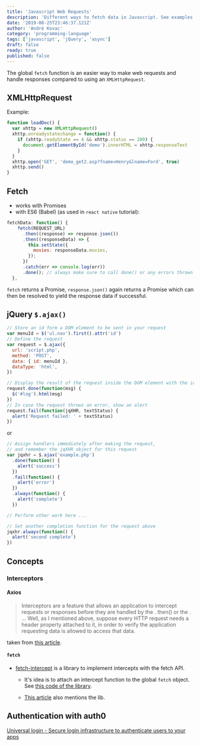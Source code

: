 ```yaml
---
title: 'Javascript Web Requests'
description: 'Different ways to fetch data in Javascript. See examples and compare how to make web requests with XMLHttpRequest, the Fetch API and jQuery'
date: '2019-08-25T23:46:37.121Z'
author: 'André Kovac'
category: 'programming-language'
tags: ['javascript', 'jQuery', 'async']
draft: false
ready: true
published: false
---
```


The global `fetch` function is an easier way to make web requests and handle responses compared to using an `XMLHttpRequest`.

## XMLHttpRequest

Example:

```js
function loadDoc() {
  var xhttp = new XMLHttpRequest()
  xhttp.onreadystatechange = function() {
    if (xhttp.readyState == 4 && xhttp.status == 200) {
      document.getElementById('demo').innerHTML = xhttp.responseText
    }
  }
  xhttp.open('GET', 'demo_get2.asp?fname=Henry&lname=Ford', true)
  xhttp.send()
}
```

## Fetch

- works with Promises
- with ES6 (Babel) (as used in `react native` tutorial):

```js
fetchData: function() {
    fetch(REQUEST_URL)
      .then((response) => response.json())
      .then((responseData) => {
        this.setState({
          movies: responseData.movies,
        });
      })
      .catch(err => console.log(err))
      .done(); // always make sure to call done() or any errors thrown will get swallowed.
  },
```

`fetch` returns a Promise, `response.json()` again returns a Promise which can then be resolved to yield the response data if successful.

## jQuery `$.ajax()`

```js
// Store an id form a DOM element to be sent in your request
var menuId = $('ul.nav').first().attr('id')
// Define the request
var request = $.ajax({
  url: 'script.php',
  method: 'POST',
  data: { id: menuId },
  dataType: 'html',
})

// Display the result of the request inside the DOM element with the id `log`
request.done(function(msg) {
  $('#log').html(msg)
})
// In case the request throws an error, show an alert
request.fail(function(jqXHR, textStatus) {
  alert('Request failed: ' + textStatus)
})
```

or

```js
// Assign handlers immediately after making the request,
// and remember the jqXHR object for this request
var jqxhr = $.ajax('example.php')
  .done(function() {
    alert('success')
  })
  .fail(function() {
    alert('error')
  })
  .always(function() {
    alert('complete')
  })

// Perform other work here ...

// Set another completion function for the request above
jqxhr.always(function() {
  alert('second complete')
})
```

## Concepts

### Interceptors

#### Axios

> Interceptors are a feature that allows an application to intercept requests or responses before they are handled by the . then() or the . ... Well, as I mentioned above, suppose every HTTP request needs a header property attached to it, in order to verify the application requesting data is allowed to access that data.

taken from [this article](https://blog.bitsrc.io/setting-up-axios-interceptors-for-all-http-calls-in-an-application-71bc2c636e4e).

#### `fetch`

- [fetch-intercept](https://github.com/werk85/fetch-intercept) is a library to implement intercepts with the fetch API.

  - It's idea is to attach an intercept function to the global `fetch` object. See [this code of the library](https://github.com/werk85/fetch-intercept/blob/develop/src/attach.js).

  - [This article](https://ckgrafico.medium.com/aborting-and-intercepting-requests-using-fetch-api-60ffa7619e80) also mentions the lib.

## Authentication with auth0

[Universal login - Secure login infrastructure to authenticate users to your apps](https://auth0.com/universal-login)